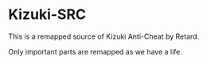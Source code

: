 # Kizuki-SRC
This is a remapped source of Kizuki Anti-Cheat by Retard.

Only important parts are remapped as we have a life.
